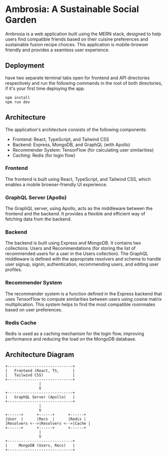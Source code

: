 # Ambrosia: A Sustainable Social Garden 

Ambrosia is a web application built using the MERN stack, designed to help users find compatible friends based on their cuisine preferences and sustainable fusion recipe choices. This application is mobile-browser friendly and provides a seamless user experience.

## Deployment
have two separate terminal tabs open for frontend and API directories respectively and run the following commands in the root of both directories, if it's your first time deploying the app.
```
npm install
npm run dev
```

## Architecture

The application's architecture consists of the following components:

- Frontend: React, TypeScript, and Tailwind CSS
- Backend: Express, MongoDB, and GraphQL (with Apollo)
- Recommender System: TensorFlow (for calculating user similarities)
- Caching: Redis (for login flow)

### Frontend

The frontend is built using React, TypeScript, and Tailwind CSS, which enables a mobile browser-friendly UI experience.

### GraphQL Server (Apollo)

The GraphQL server, using Apollo, acts as the middleware between the frontend and the backend. It provides a flexible and efficient way of fetching data from the backend.

### Backend

The backend is built using Express and MongoDB. It contains two collections: Users and Recommendations (for storing the list of recommended users for a user in the Users collection). The GraphQL middleware is defined with the appropriate resolvers and schema to handle user signup, signin, authentication, recommending users, and editing user profiles.

### Recommender System

The recommender system is a function defined in the Express backend that uses TensorFlow to compute similarities between users using cosine matrix multiplication. This system helps to find the most compatible roommates based on user preferences.

### Redis Cache

Redis is used as a caching mechanism for the login flow, improving performance and reducing the load on the MongoDB database.

## Architecture Diagram
```
+-----------------------------+
|   Frontend (React, TS,      |
|   Tailwind CSS)             |
+-----------------------------+
               |
               V
+-----------------------------+
|   GraphQL Server (Apollo)   |
+-----------------------------+
               |
               V
+------+      +------+      +------+
|User  |      |Recs  |      |Redis |
|Resolvers <-->|Resolvers <-->|Cache |
+------+      +------+      +------+
               |
               V
+-----------------------------+
|     MongoDB (Users, Recs)   |
+-----------------------------+
```
